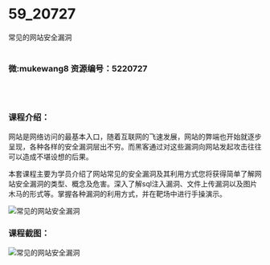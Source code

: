 # 59_20727
常见的网站安全漏洞
<br/></br>
<h3>微:mukewang8 资源编号：5220727</h3>
<br/></br>
<h3>课程介绍：</h3>
<p>网站是网络访问的最基本入口，随着互联网的飞速发展，网站的弊端也开始就逐步呈现，各种各样的<a title="查看与 安全漏洞 相关的文章" target="_blank">安全漏洞</a>层出不穷。而黑客通过对这些漏洞向网站发起攻击往往可以造成不堪设想的后果。</p>
<p>本套课程主要为学员介绍了网站常见的<a title="查看与 安全漏洞 相关的文章" target="_blank">安全漏洞</a>及其利用方式您将获得简单了解网站安全漏洞的类型、概念及危害。深入了解sql注入漏洞、文件上传漏洞以及图片木马的形式等。掌握各种漏洞的利用方式，并在靶场中进行手操演示。</p>
<p><img src="https://www.ko996.com/wp-content/uploads/img/2021/08/1-29-300x172.png" alt="常见的网站安全漏洞"></p>
<div class="info-desc">
<h3>课程截图：</h3>
<p><img src="https://www.ko996.com/wp-content/uploads/img/2021/08/2-27.png" alt="常见的网站安全漏洞"></p>


			
</div>
